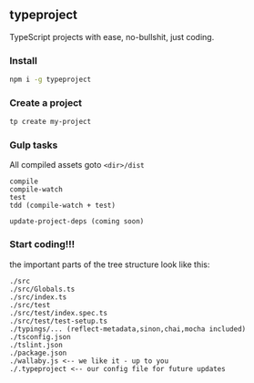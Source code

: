typeproject
---

TypeScript projects with ease, no-bullshit,
just coding.

### Install
```bash
npm i -g typeproject
```

### Create a project
```bash
tp create my-project
```


### Gulp tasks

All compiled assets goto `<dir>/dist`

```
compile
compile-watch
test
tdd (compile-watch + test)

update-project-deps (coming soon)
```

### Start coding!!!

the important parts of the tree structure
look like this:

```
./src
./src/Globals.ts
./src/index.ts
./src/test
./src/test/index.spec.ts
./src/test/test-setup.ts
./typings/... (reflect-metadata,sinon,chai,mocha included)
./tsconfig.json
./tslint.json
./package.json
./wallaby.js <-- we like it - up to you
./.typeproject <-- our config file for future updates
```


